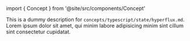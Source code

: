 import { Concept } from '@site/src/components/Concept'

<Concept
  title = "Hyperflux"
  kind  = "Core"
  block = {true}>
This is a dummy description for `concepts/typescript/state/hyperflux.md`.
Lorem ipsum dolor sit amet, qui minim labore adipisicing minim sint cillum sint consectetur cupidatat.  
</Concept>

